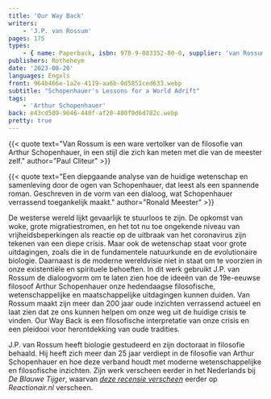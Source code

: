 ```yaml
---
title: 'Our Way Back'
writers:
    - 'J.P. van Rossum'
pages: 175
types:
    - { name: Paperback, isbn: 978-9-083352-80-0, supplier: 'van Rossum', size: { height: 210, width: 135, depth: 18 }, import_price: { currency: EUR, amount: 11.96 }, price: 19.99 }
publishers: Rotheheym
date: '2023-08-20'
languages: Engels
front: 964b466e-1a2e-4119-aa6b-0d5851ced633.webp
subtitle: "Schopenhauer's Lessons for a World Adrift"
tags:
    - 'Arthur Schopenhauer'
back: e43cd509-9046-440f-af20-480f9d6d782c.webp
pretty: true
---
```


{{< quote text="Van Rossum is een ware vertolker van de filosofie van Arthur Schopenhauer, in een stijl die zich kan meten met die van de meester zelf." author="Paul Cliteur" >}}

{{< quote text="Een diepgaande analyse van de huidige wetenschap en samenleving door de ogen van Schopenhauer, dat leest als een spannende roman. Geschreven in de vorm van een dialoog, wat Schopenhauer verrassend toegankelijk maakt." author="Ronald Meester" >}}

De westerse wereld lijkt gevaarlijk te stuurloos te zijn. De opkomst van woke, grote migratiestromen, en het tot nu toe ongekende niveau van vrijheidsbeperkingen als reactie op de uitbraak van het coronavirus zijn tekenen van een diepe crisis. Maar ook de wetenschap staat voor grote uitdagingen, zoals die in de fundamentele natuurkunde en de evolutionaire biologie. Daarnaast is de moderne wereldvisie niet in staat om te voorzien in onze existentiële en spirituele behoeften. In dit werk gebruikt J.P. van Rossum de dialoogvorm om te laten zien hoe de ideeën van de 19e-eeuwse filosoof Arthur Schopenhauer onze hedendaagse filosofische, wetenschappelijke en maatschappelijke uitdagingen kunnen duiden. Van Rossum maakt zijn meer dan 200 jaar oude inzichten verrassend actueel en laat zien dat ze ons kunnen helpen om onze weg uit de huidige crisis te vinden. Our Way Back is een filosofische interpretatie van onze crisis en een pleidooi voor herontdekking van oude tradities.

J.P. van Rossum heeft biologie gestudeerd en zijn doctoraat in filosofie behaald. Hij heeft zich meer dan 25 jaar verdiept in de filosofie van Arthur Schopenhauer en hoe deze verband houdt met moderne wetenschappelijke en filosofische inzichten. Zijn werk verscheen eerder in het Nederlands bij *De Blauwe Tijger*, waarvan *[deze recensie verscheen](https://reactionair.nl/artikelen/in-gesprek-over-schopenhauer/)* eerder op *Reactionair.nl* verscheen.
